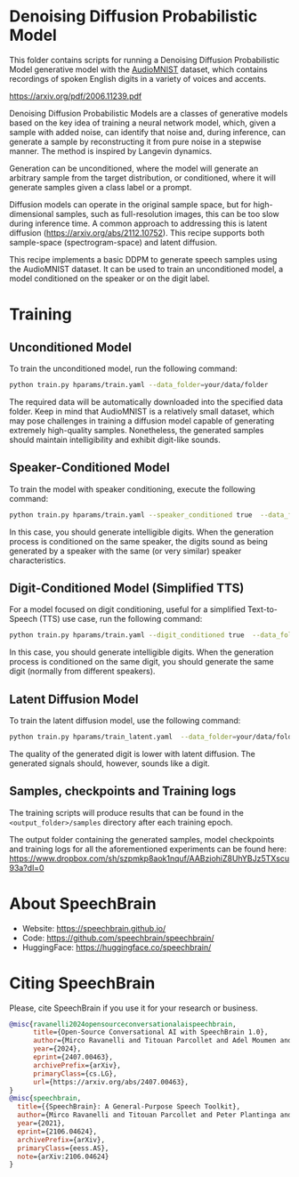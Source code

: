 # Denoising Diffusion Probabilistic Model
This folder contains scripts for running a Denoising Diffusion Probabilistic Model
generative model with the [AudioMNIST](https://huggingface.co/datasets/flexthink/audiomnist) dataset, which contains recordings
of spoken English digits in a variety of voices and accents.

https://arxiv.org/pdf/2006.11239.pdf

Denoising Diffusion Probabilistic Models are a classes of generative
models based on the key idea of training a neural network model, which, given a sample with added noise, can identify that noise and,
during inference, can generate a sample by reconstructing it from
pure noise in a stepwise manner. The method is inspired by Langevin
dynamics.

Generation can be unconditioned, where the model will generate an
arbitrary sample from the target distribution, or conditioned, where
it will generate samples given a class label or a prompt.

Diffusion models can operate in the original sample space, but for
high-dimensional samples, such as full-resolution images, this can
be too slow during inference time. A common approach to addressing
this is latent diffusion (https://arxiv.org/abs/2112.10752). This
recipe supports both sample-space (spectrogram-space) and latent
diffusion.

This recipe implements a basic DDPM to generate speech samples using
the AudioMNIST dataset. It can be used to train an unconditioned model, a model conditioned on the speaker or on the digit label.

# Training

## Unconditioned Model
To train the unconditioned model, run the following command:

   ```bash
   python train.py hparams/train.yaml --data_folder=your/data/folder
   ```

The required data will be automatically downloaded into the specified data folder. Keep in mind that AudioMNIST is a relatively small dataset, which may pose challenges in training a diffusion model capable of generating extremely high-quality samples. Nonetheless, the generated samples should maintain intelligibility and exhibit digit-like sounds.


## Speaker-Conditioned Model
To train the model with speaker conditioning, execute the following command:

```bash
python train.py hparams/train.yaml --speaker_conditioned true  --data_folder=your/data/folder
```

In this case, you should generate intelligible digits. When the generation process is conditioned on the same speaker, the digits sound as being generated by a speaker with the same (or very similar) speaker characteristics.


## Digit-Conditioned Model (Simplified TTS)
For a model focused on digit conditioning, useful for a simplified Text-to-Speech (TTS) use case, run the following command:

```bash
python train.py hparams/train.yaml --digit_conditioned true  --data_folder=your/data/folder
```
In this case, you should generate intelligible digits. When the generation process is conditioned on the same digit, you should generate the same digit (normally from different speakers).

## Latent Diffusion Model
To train the latent diffusion model, use the following command:

```bash
python train.py hparams/train_latent.yaml  --data_folder=your/data/folder
```

The quality of the generated digit is lower with latent diffusion. The generated signals should, however, sounds like a digit.


## Samples, checkpoints and Training logs
The training scripts will produce results that can be found in the `<output_folder>/samples` directory after each training epoch.

The output folder containing the generated samples, model checkpoints and training logs for all the aforementioned experiments can be found here:
https://www.dropbox.com/sh/szpmkp8aok1nquf/AABziohiZ8UhYBJz5TXscu93a?dl=0

# **About SpeechBrain**
- Website: https://speechbrain.github.io/
- Code: https://github.com/speechbrain/speechbrain/
- HuggingFace: https://huggingface.co/speechbrain/


# **Citing SpeechBrain**
Please, cite SpeechBrain if you use it for your research or business.

```bibtex
@misc{ravanelli2024opensourceconversationalaispeechbrain,
      title={Open-Source Conversational AI with SpeechBrain 1.0},
      author={Mirco Ravanelli and Titouan Parcollet and Adel Moumen and Sylvain de Langen and Cem Subakan and Peter Plantinga and Yingzhi Wang and Pooneh Mousavi and Luca Della Libera and Artem Ploujnikov and Francesco Paissan and Davide Borra and Salah Zaiem and Zeyu Zhao and Shucong Zhang and Georgios Karakasidis and Sung-Lin Yeh and Pierre Champion and Aku Rouhe and Rudolf Braun and Florian Mai and Juan Zuluaga-Gomez and Seyed Mahed Mousavi and Andreas Nautsch and Xuechen Liu and Sangeet Sagar and Jarod Duret and Salima Mdhaffar and Gaelle Laperriere and Mickael Rouvier and Renato De Mori and Yannick Esteve},
      year={2024},
      eprint={2407.00463},
      archivePrefix={arXiv},
      primaryClass={cs.LG},
      url={https://arxiv.org/abs/2407.00463},
}
@misc{speechbrain,
  title={{SpeechBrain}: A General-Purpose Speech Toolkit},
  author={Mirco Ravanelli and Titouan Parcollet and Peter Plantinga and Aku Rouhe and Samuele Cornell and Loren Lugosch and Cem Subakan and Nauman Dawalatabad and Abdelwahab Heba and Jianyuan Zhong and Ju-Chieh Chou and Sung-Lin Yeh and Szu-Wei Fu and Chien-Feng Liao and Elena Rastorgueva and François Grondin and William Aris and Hwidong Na and Yan Gao and Renato De Mori and Yoshua Bengio},
  year={2021},
  eprint={2106.04624},
  archivePrefix={arXiv},
  primaryClass={eess.AS},
  note={arXiv:2106.04624}
}
```


